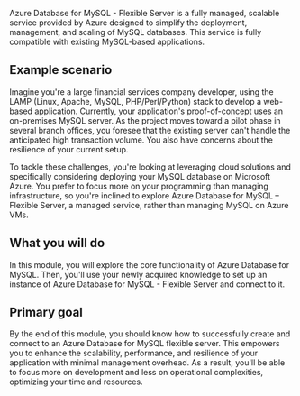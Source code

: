 Azure Database for MySQL - Flexible Server is a fully managed, scalable service provided by Azure designed to simplify the deployment, management, and scaling of MySQL databases. This service is fully compatible with existing MySQL-based applications.

## Example scenario

Imagine you're a large financial services company developer, using the LAMP (Linux, Apache, MySQL, PHP/Perl/Python) stack to develop a web-based application. Currently, your application's proof-of-concept uses an on-premises MySQL server. As the project moves toward a pilot phase in several branch offices, you foresee that the existing server can't handle the anticipated high transaction volume. You also have concerns about the resilience of your current setup.

To tackle these challenges, you're looking at leveraging cloud solutions and specifically considering deploying your MySQL database on Microsoft Azure. You prefer to focus more on your programming than managing infrastructure, so you're inclined to explore Azure Database for MySQL – Flexible Server, a managed service, rather than managing MySQL on Azure VMs.

## What you will do

In this module, you will explore the core functionality of Azure Database for MySQL. Then, you'll use your newly acquired knowledge to set up an instance of Azure Database for MySQL - Flexible Server and connect to it.

## Primary goal

By the end of this module, you should know how to successfully create and connect to an Azure Database for MySQL flexible server. This empowers you to enhance the scalability, performance, and resilience of your application with minimal management overhead. As a result, you'll be able to focus more on development and less on operational complexities, optimizing your time and resources.
